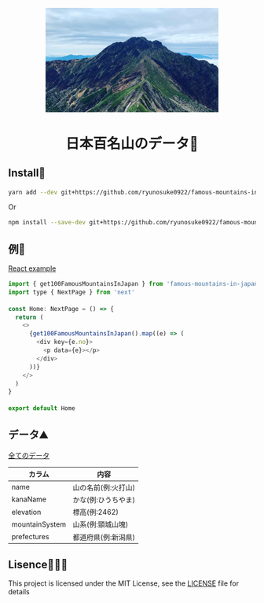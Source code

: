 <p align="center">
  <a href="https://famous-mountains-in-japan.web.app/">
    <img width="70%" src="https://github.com/ryunosuke0922/kongo/blob/master/public/images/img04.jpg" />
  </a>
</p>

<h1 align="center">日本百名山のデータ🗻</h1>

## Install💎

```bash
yarn add --dev git+https://github.com/ryunosuke0922/famous-mountains-in-japan.git
```

Or

```bash
npm install --save-dev git+https://github.com/ryunosuke0922/famous-mountains-in-japan.git
```

## 例🚀

[React example](https://github.com/ryunosuke0922/kongo/blob/master/src/pages/index.tsx)

```js
import { get100FamousMountainsInJapan } from 'famous-mountains-in-japan'
import type { NextPage } from 'next'

const Home: NextPage = () => {
  return (
    <>
      {get100FamousMountainsInJapan().map((e) => (
        <div key={e.no}>
          <p data={e}></p>
        </div>
      ))}
    </>
  )
}

export default Home
```


## データ⛰

[全てのデータ](https://github.com/ryunosuke0922/famous-mountains-in-japan/blob/master/src/module.ts)

|  カラム  |  内容  |
| ---- | ---- |
|  name  |  山の名前(例:火打山)  |
|  kanaName  |  かな(例:ひうちやま)  |
|  elevation  |  標高(例:2462)  |
|  mountainSystem  |  山系(例:頸城山塊)  |
|  prefectures  |  都道府県(例:新潟県)  |

## Lisence👩🏻‍⚖️ 

This project is licensed under the MIT License, see the [LICENSE](https://github.com/ryunosuke0922/kongo/blob/master/LICENSE) file for details
